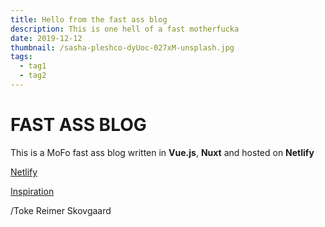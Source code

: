 ```yaml
---
title: Hello from the fast ass blog
description: This is one hell of a fast motherfucka
date: 2019-12-12
thumbnail: /sasha-pleshco-dyUoc-027xM-unsplash.jpg
tags:
  - tag1
  - tag2
---
```


# FAST ASS BLOG
This is a MoFo fast ass blog written in **Vue.js**, **Nuxt** and hosted on **Netlify**

[Netlify](https://netlify.com)

[Inspiration](https://nu~~~~xt-markdown-blog-starter.netlify.com/blog/blog-using-vue-nuxt-markdown/)

/Toke Reimer Skovgaard
